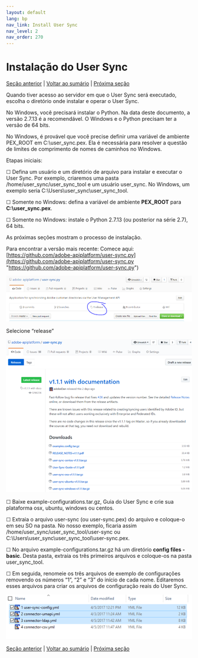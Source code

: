 ```yaml
---
layout: default
lang: bp
nav_link: Install User Sync
nav_level: 2
nav_order: 270
---
```


# Instalação do User Sync

[Seção anterior](identify_server.md) \| [Voltar ao sumário](index.md) \| [Próxima seção](setup_config_files.md)

Quando tiver acesso ao servidor em que o User Sync será executado, escolha o diretório onde instalar e operar o User Sync.

No Windows, você precisará instalar o Python.  Na data deste documento, a versão 2.7.13 é a recomendável.  O Windows e o Python precisam ter a versão de 64 bits.

No Windows, é provável que você precise definir uma variável de ambiente PEX_ROOT em C:\user_sync\.pex.  Ela é necessária para resolver a questão de limites de comprimento de nomes de caminhos no Windows.

Etapas iniciais:

&#9744; Defina um usuário e um diretório de arquivo para instalar e executar o User Sync.  Por exemplo, criaremos uma pasta /home/user_sync/user_sync_tool e um usuário user_sync.  No Windows, um exemplo seria C:\Users\user_sync\user_sync_tool.

&#9744; Somente no Windows: defina a variável de ambiente **PEX\_ROOT** para **C:\user_sync\.pex**.

&#9744; Somente no Windows: instale o Python 2.7.13 (ou posterior na série 2.7), 64 bits. 

As próximas seções mostram o processo de instalação.

Para encontrar a versão mais recente:  Comece aqui: 
[https://github.com/adobe-apiplatform/user-sync.py](https://github.com/adobe-apiplatform/user-sync.py "https://github.com/adobe-apiplatform/user-sync.py")

![instalação](images/install_finding_releases.png)

Selecione “release”


![instalação2](images/install_release_screen.png)

&#9744; Baixe example-configurations.tar.gz, Guia do User Sync e crie sua plataforma osx, ubuntu, windows ou centos.

&#9744; Extraia o arquivo user-sync (ou user-sync.pex) do arquivo e coloque-o em seu SO na pasta.  No nosso exemplo, ficaria assim /home/user_sync/user_sync_tool/user-sync ou C:\Users\user_sync\user_sync_tool\user-sync.pex.

&#9744; No arquivo example-configurations.tar.gz há um diretório **config files - basic**.  Desta pasta, extraia os três primeiros arquivos e coloque-os na pasta user_sync_tool.  

&#9744; Em seguida, renomeie os três arquivos de exemplo de configurações removendo os números “1”, “2” e “3” do início de cada nome.  Editaremos esses arquivos para criar os arquivos de configuração reais do User Sync.



![instalação2](images/install_config_files.png)


[Seção anterior](identify_server.md) \| [Voltar ao sumário](index.md) \| [Próxima seção](setup_config_files.md)
